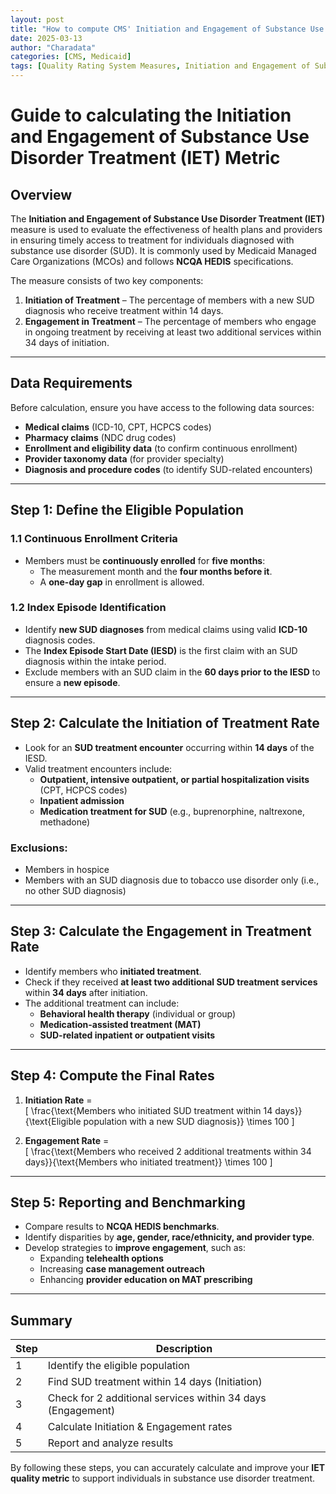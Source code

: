 ```yaml
---
layout: post
title: "How to compute CMS' Initiation and Engagement of Substance Use Disorder Treatment"
date: 2025-03-13
author: "Charadata"
categories: [CMS, Medicaid]
tags: [Quality Rating System Measures, Initiation and Engagement of Substance Use Disorder Treatment]
---
```


# Guide to calculating the Initiation and Engagement of Substance Use Disorder Treatment (IET) Metric

## Overview
The **Initiation and Engagement of Substance Use Disorder Treatment (IET)** measure is used to evaluate the effectiveness of health plans and providers in ensuring timely access to treatment for individuals diagnosed with substance use disorder (SUD). It is commonly used by Medicaid Managed Care Organizations (MCOs) and follows **NCQA HEDIS** specifications.

The measure consists of two key components:

1. **Initiation of Treatment** – The percentage of members with a new SUD diagnosis who receive treatment within 14 days.
2. **Engagement in Treatment** – The percentage of members who engage in ongoing treatment by receiving at least two additional services within 34 days of initiation.

---

## Data Requirements

Before calculation, ensure you have access to the following data sources:

- **Medical claims** (ICD-10, CPT, HCPCS codes)
- **Pharmacy claims** (NDC drug codes)
- **Enrollment and eligibility data** (to confirm continuous enrollment)
- **Provider taxonomy data** (for provider specialty)
- **Diagnosis and procedure codes** (to identify SUD-related encounters)

---

## Step 1: Define the Eligible Population

### 1.1 Continuous Enrollment Criteria
- Members must be **continuously enrolled** for **five months**:  
  - The measurement month and the **four months before it**.
  - A **one-day gap** in enrollment is allowed.

### 1.2 Index Episode Identification
- Identify **new SUD diagnoses** from medical claims using valid **ICD-10** diagnosis codes.
- The **Index Episode Start Date (IESD)** is the first claim with an SUD diagnosis within the intake period.
- Exclude members with an SUD claim in the **60 days prior to the IESD** to ensure a **new episode**.

---

## Step 2: Calculate the Initiation of Treatment Rate

- Look for an **SUD treatment encounter** occurring within **14 days** of the IESD.
- Valid treatment encounters include:
  - **Outpatient, intensive outpatient, or partial hospitalization visits** (CPT, HCPCS codes)
  - **Inpatient admission**
  - **Medication treatment for SUD** (e.g., buprenorphine, naltrexone, methadone)

### Exclusions:
- Members in hospice
- Members with an SUD diagnosis due to tobacco use disorder only (i.e., no other SUD diagnosis)

---

## Step 3: Calculate the Engagement in Treatment Rate

- Identify members who **initiated treatment**.
- Check if they received **at least two additional SUD treatment services** within **34 days** after initiation.
- The additional treatment can include:
  - **Behavioral health therapy** (individual or group)
  - **Medication-assisted treatment (MAT)**
  - **SUD-related inpatient or outpatient visits**

---

## Step 4: Compute the Final Rates

1. **Initiation Rate** =  
   \[
   \frac{\text{Members who initiated SUD treatment within 14 days}}{\text{Eligible population with a new SUD diagnosis}} \times 100
   \]

2. **Engagement Rate** =  
   \[
   \frac{\text{Members who received 2 additional treatments within 34 days}}{\text{Members who initiated treatment}} \times 100
   \]

---

## Step 5: Reporting and Benchmarking

- Compare results to **NCQA HEDIS benchmarks**.
- Identify disparities by **age, gender, race/ethnicity, and provider type**.
- Develop strategies to **improve engagement**, such as:
  - Expanding **telehealth options**
  - Increasing **case management outreach**
  - Enhancing **provider education on MAT prescribing**

---

## Summary

| Step | Description |
|------|-------------|
| 1 | Identify the eligible population |
| 2 | Find SUD treatment within 14 days (Initiation) |
| 3 | Check for 2 additional services within 34 days (Engagement) |
| 4 | Calculate Initiation & Engagement rates |
| 5 | Report and analyze results |

By following these steps, you can accurately calculate and improve your **IET quality metric** to support individuals in substance use disorder treatment.
